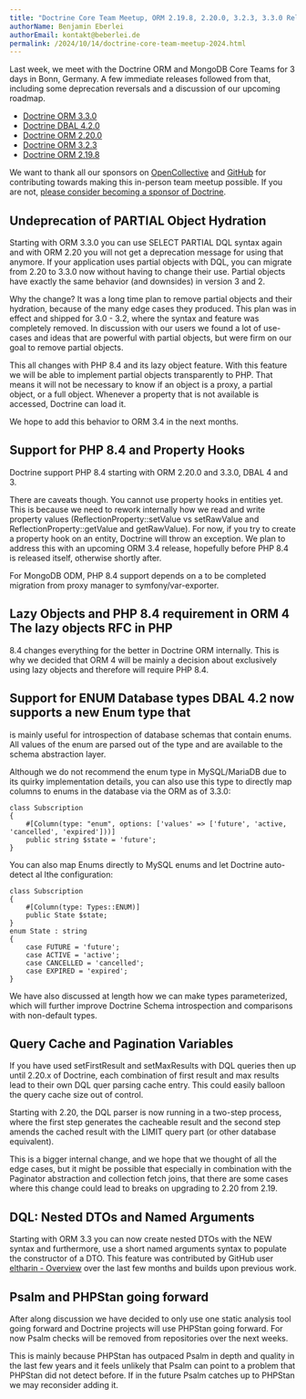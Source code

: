 ```yaml
---
title: "Doctrine Core Team Meetup, ORM 2.19.8, 2.20.0, 3.2.3, 3.3.0 Releases, DBAL 4.2.0"
authorName: Benjamin Eberlei
authorEmail: kontakt@beberlei.de
permalink: /2024/10/14/doctrine-core-team-meetup-2024.html
---
```


Last week, we meet with the Doctrine ORM and MongoDB Core Teams for 3 days in
Bonn, Germany. A few immediate releases followed from that, including some
deprecation reversals and a discussion of our upcoming roadmap.

* [Doctrine ORM 3.3.0](https://github.com/doctrine/orm/releases/tag/3.3.0)
* [Doctrine DBAL 4.2.0](https://github.com/doctrine/dbal/releases/tag/4.2.0)
* [Doctrine ORM 2.20.0](https://github.com/doctrine/orm/releases/tag/2.20.0)
* [Doctrine ORM 3.2.3](https://github.com/doctrine/orm/releases/tag/3.2.3)
* [Doctrine ORM 2.19.8](https://github.com/doctrine/orm/releases/tag/2.19.8)

We want to thank all our sponsors on
[OpenCollective](https://opencollective.com/doctrine) and
[GitHub](https://github.com/sponsors/doctrine) for contributing towards making
this in-person team meetup possible. If you are not, [please consider becoming
a sponsor of Doctrine](https://www.doctrine-project.org/sponsorship.html).

## Undeprecation of PARTIAL Object Hydration

Starting with ORM 3.3.0 you can use SELECT PARTIAL DQL syntax again and with
ORM 2.20 you will not get a deprecation message for using that anymore. If your
application uses partial objects with DQL, you can migrate from 2.20 to 3.3.0
now without having to change their use. Partial objects have exactly the same
behavior (and downsides) in version 3 and 2.

Why the change? It was a long time plan to remove partial objects and their
hydration, because of the many edge cases they produced. This plan was in
effect and shipped for 3.0 - 3.2, where the syntax and feature was completely
removed. In discussion with our users we found a lot of use-cases and ideas
that are powerful with partial objects, but were firm on our goal to remove
partial objects. 

This all changes with PHP 8.4 and its lazy object feature. With this feature we
will be able to implement partial objects transparently to PHP. That means it
will not be necessary to know if an object is a proxy, a partial object, or a
full object. Whenever a property that is not available is accessed, Doctrine
can load it.

We hope to add this behavior to ORM 3.4 in the next months.

## Support for PHP 8.4 and Property Hooks

Doctrine support PHP 8.4 starting with ORM 2.20.0 and 3.3.0, DBAL 4 and 3.

There are caveats though. You cannot use property hooks in entities yet. This
is because we need to rework internally how we read and write property values
(ReflectionProperty::setValue vs setRawValue and ReflectionProperty::getValue
and getRawValue). For now, if you try to create a property hook on an entity,
Doctrine will throw an exception. We plan to address this with an upcoming ORM
3.4 release, hopefully before PHP 8.4 is released itself, otherwise shortly
after.

For MongoDB ODM, PHP 8.4 support depends on a to be completed migration from
proxy manager to symfony/var-exporter. 

## Lazy Objects and PHP 8.4 requirement in ORM 4 The lazy objects RFC in PHP
8.4 changes everything for the better in Doctrine ORM internally. This is why
we decided that ORM 4 will be mainly a decision about exclusively using lazy
objects and therefore will require PHP 8.4.

## Support for ENUM Database types DBAL 4.2 now supports a new Enum type that
is mainly useful for introspection of database schemas that contain enums. All
values of the enum are parsed out of the type and are available to the schema
abstraction layer.

Although we do not recommend the enum type in MySQL/MariaDB due to its quirky
implementation details, you can also use this type to directly map columns to
enums in the database via the ORM as of 3.3.0:

```
class Subscription
{
    #[Column(type: "enum", options: ['values' => ['future', 'active, 'cancelled', 'expired']))]
    public string $state = 'future';
}
```

You can also map Enums directly to MySQL enums and let Doctrine auto-detect al lthe configuration:

```
class Subscription
{
	#[Column(type: Types::ENUM)]
    public State $state;
}
enum State : string
{
    case FUTURE = 'future';
    case ACTIVE = 'active';
	case CANCELLED = 'cancelled';
	case EXPIRED = 'expired';
}
```

We have also discussed at length how we can make types parameterized, which
will further improve Doctrine Schema introspection and comparisons with
non-default types.

## Query Cache and Pagination Variables

If you have used setFirstResult and setMaxResults with DQL queries then up
until 2.20.x of Doctrine, each combination of first result and max results lead
to their own DQL quer parsing cache entry. This could easily balloon the query
cache size out of control.

Starting with 2.20, the DQL parser is now running in a two-step process, where
the first step generates the cacheable result and the second step amends the
cached result with the LIMIT query part (or other database equivalent).

This is a bigger internal change, and we hope that we thought of all the edge
cases, but it might be possible that especially in combination with the
Paginator abstraction and collection fetch joins, that there are some cases
where this change could lead to breaks on upgrading to 2.20 from 2.19.

## DQL: Nested DTOs and Named Arguments

Starting with ORM 3.3 you can now create nested DTOs with the NEW syntax and
furthermore, use a short named arguments syntax to populate the constructor of
a DTO. This feature was contributed by GitHub user [eltharin -
Overview](https://github.com/eltharin) over the last few months and builds upon
previous work.

## Psalm and PHPStan going forward

After along discussion we have decided to only use one static analysis tool
going forward and Doctrine projects will use PHPStan going forward. For now
Psalm checks will be removed from repositories over the next weeks.

This is mainly because PHPStan has outpaced Psalm in depth and quality in the
last few years and it feels unlikely that Psalm can point to a problem that
PHPStan did not detect before. If in the future Psalm catches up to PHPStan we
may reconsider adding it.
